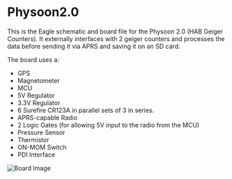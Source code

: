 # Physoon2.0
This is the Eagle schematic and board file for the Physoon 2.0 (HAB Geiger Counters).
It externally interfaces with 2 geiger counters and processes the data before sending it via APRS and saving it on an SD card.

The board uses a:
- GPS
- Magnetometer
- MCU
- 5V Regulator
- 3.3V Regulator
- 6 Surefire CR123A in parallel sets of 3 in series.
- APRS-capable Radio
- 2 Logic Gates (for allowing 5V input to the radio from the MCU)
- Pressure Sensor
- Thermistor
- ON-MOM Switch
- PDI Interface

![Board Image](https://i.imgur.com/vq2qlRI.png "Board Image")
